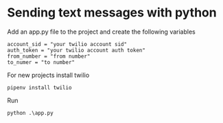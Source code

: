 # Sending text messages with python

Add an app.py file to the project and create the following variables

```
account_sid = "your twilio account sid"
auth_token = "your twilio account auth token"
from_number = "from number"
to_numer = "to number"
```

For new projects install twilio

```
pipenv install twilio
```

Run

```
python .\app.py
```
